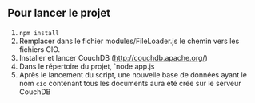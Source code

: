 ## Pour lancer le projet

1. `npm install`
2. Remplacer dans le fichier modules/FileLoader.js le chemin vers les fichiers CIO.
3. Installer et lancer CouchDB (http://couchdb.apache.org/)
4. Dans le répertoire du projet, `node app.js
5. Après le lancement du script, une nouvelle base de données ayant le nom `cio` contenant tous les documents aura été crée sur le serveur CouchDB